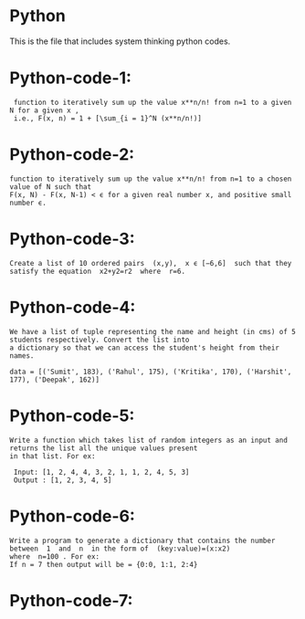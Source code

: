 # Python
  This is the file that includes system thinking python codes.
  
  #  Python-code-1:
     function to iteratively sum up the value x**n/n! from n=1 to a given N for a given x , 
     i.e., F(x, n) = 1 + [\sum_{i = 1}^N (x**n/n!)]
    
  # Python-code-2:
    function to iteratively sum up the value x**n/n! from n=1 to a chosen value of N such that 
    F(x, N) - F(x, N-1) < ϵ for a given real number x, and positive small number ϵ.
    
  # Python-code-3:
    Create a list of 10 ordered pairs  (x,y),  x ϵ [−6,6]  such that they satisfy the equation  x2+y2=r2  where  r=6.
    
  # Python-code-4:
    We have a list of tuple representing the name and height (in cms) of 5 students respectively. Convert the list into 
    a dictionary so that we can access the student's height from their names.

    data = [('Sumit', 183), ('Rahul', 175), ('Kritika', 170), ('Harshit', 177), ('Deepak', 162)]
    
  # Python-code-5:
    Write a function which takes list of random integers as an input and returns the list all the unique values present 
    in that list. For ex:

     Input: [1, 2, 4, 4, 3, 2, 1, 1, 2, 4, 5, 3]
     Output : [1, 2, 3, 4, 5]
     
  # Python-code-6:
    Write a program to generate a dictionary that contains the number between  1  and  n  in the form of  (key:value)=(x:x2)  
    where  n=100 . For ex:
    If n = 7 then output will be = {0:0, 1:1, 2:4}
    
  # Python-code-7:
    
